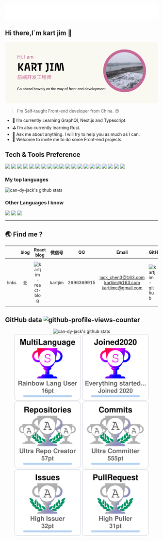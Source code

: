 <div align="center">
  <img src="./typing.svg" alt="https://git.io/typing-svg">
</div>

## Hi there,I`m kart jim 👋

![profile](./profile.png)

>  I'm Self-taught Front-end developer from China. 😉

- :low_brightness: I’m currently Learning GraphQl, Next.js and Typescript.
- :golf: I’m also currently learning Rust.
- :speech_balloon: Ask me about anything. I will try to help you as much as I can.
- :eyes: Welcome to invite me to do some Front-end projects.
<!-- - :page_facing_up: If you have a job invitation, please check this[resume (Chinese 中文简历)](./resume.pdf) -->


## Tech & Tools Preference

<img src = "https://img.shields.io/badge/-HTML5-E34F26?style=for-the-badge&logo=html5&logoColor=white"> <img src = "https://img.shields.io/badge/-CSS3-1572B6?style=for-the-badge&logo=css3&logoColor=white"> 
<img src="https://img.shields.io/badge/-JavaScript-eed718?style=for-the-badge&logo=javascript&logoColor=ffffff"> 
<img src="https://img.shields.io/badge/-React-00c8ff?style=for-the-badge&logo=react&logoColor=fff">
<img src="https://img.shields.io/badge/-Next.js-000000?style=for-the-badge&logo=Next.js&logoColor=fff">
<img src="https://img.shields.io/badge/-TypeScript-e6e8ee?style=for-the-badge&logo=javascript&logoColor=3178c6">
<img src="https://img.shields.io/badge/-Sass-1572B6?style=for-the-badge&logo=stylus&logoColor=fff">
<img src="https://img.shields.io/badge/-stylus-333333?style=for-the-badge&logo=stylus&logoColor=fff">
<img src="https://img.shields.io/badge/-Node.js-3C873A?style=for-the-badge&logo=Node.js&logoColor=white"> 
<img src="https://img.shields.io/badge/-webpack-8DD6F9?style=for-the-badge&logo=webpack&logoColor=white"> 
<img src="https://img.shields.io/badge/-Electron-47848F?style=for-the-badge&logo=electron&logoColor=fff"> 
<img src="https://img.shields.io/badge/-Jest-C21325?style=for-the-badge&logo=jest&logoColor=fff"> 
<img src="https://img.shields.io/badge/-Mocha-8D6748?style=for-the-badge&logo=mocha&logoColor=fff"> 
<img src="https://img.shields.io/badge/-chai-A30701?style=for-the-badge&logo=chai&logoColor=fff"> 
<img src="https://img.shields.io/badge/-eslint-4B32C3?style=for-the-badge&logo=eslint&logoColor=fff"> 
<img src="http://img.shields.io/badge/-JSON-c56997?style=for-the-badge&logo=json&logoColor=white"> 
<img src="http://img.shields.io/badge/-Git-F1502F?style=for-the-badge&logo=git&logoColor=FFFFFF"> 
<img src="http://img.shields.io/badge/-Github-0969da?style=for-the-badge&logo=github&logoColor=FFFFFF"> 
<img src="http://img.shields.io/badge/-npm-CB3837?style=for-the-badge&logo=npm&logoColor=FFFFFF"> 
<img src="http://img.shields.io/badge/-VS%20Code-007ACC?style=for-the-badge&logo=visual%20studio%20code&logoColor=white">

### My top languages
<img src="https://github-readme-stats.vercel.app/api/top-langs/?username=can-dy-jack&theme=transparent&layout=compact&hide_border=true" alt="can-dy-jack's github stats" />

### Other Languages I know
<img src="https://img.shields.io/badge/-Python-244C6F?style=flat-square&logo=python&logoColor=white"> <img src="http://img.shields.io/badge/-rust-ffcc40?style=flat-square&logo=rust&logoColor=white"> <img src="https://img.shields.io/badge/-C%20&%20C++-659ad2?style=flat-square&logo=c%2B%2B&logoColor=ffffff"> 

---
## :earth_asia: Find me ?

| | blog | React blog | 微信号 | QQ | Email | GitHub | leetcode-cn | CSDN | Bilibili |
|:---:|:---:|:---:|:---:|:---:|:---:|---|:---:|:---: |:---:|
| links | [:globe_with_meridians:][website] | [<img align="left" alt="kartjim-react-blog" width="24px" src="https://cdn.jsdelivr.net/npm/simple-icons@v3/icons/react.svg" />][react-blog] | kartjim | 2696369915 | jack_chen3@163.com <br /> kartjim@163.com <br /> kartjimc@gmail.com | [<img align="left" alt="kartjim-github" width="24px" src="https://cdn.jsdelivr.net/npm/simple-icons@v3/icons/github.svg" />][github] | [<img align="left" alt="kartjim-leetcode-cn" width="24px" src="https://cdn.jsdelivr.net/npm/simple-icons@v3/icons/leetcode.svg" />][LeetCode] | [CSDN][csdn] | [<img align="left" alt="kartjim-bilibili" width="24px" src="https://cdn.jsdelivr.net/npm/simple-icons@v3/icons/bilibili.svg" />][bilibili] |

## GitHub data ![github-profile-views-counter](https://komarev.com/ghpvc/?username=can-dy-jack&style=for-the-badge&color=47848f)
<div align="center">
  <img 
    src="https://github-readme-stats.vercel.app/api?username=can-dy-jack&count_private=true&theme=react&show_icons=true" 
    alt="can-dy-jack's github stats" />
</div>

<div align="center">
  <img 
    src="./svg/MultiLanguage.svg" 
    alt="MultiLanguage.svg" />
  <img 
    src="./svg/Joined2020.svg" 
    alt="Joined2020.svg" />
  <img 
    src="./svg/Repositories.svg" 
    alt="Repositories.svg" />
  <img 
    src="./svg/commit.svg" 
    alt="commit.svg" />
  <img 
    src="./svg/issues.svg" 
    alt="issues.svg" />
  <img 
    src="./svg/pr.svg" 
    alt="pr.svg" />
</div>

[website]: https://kartjim.cn
[react-blog]: https://kartjim.cn/blog
[bilibili]: https://space.bilibili.com/481922596
[CSDN]: https://blog.csdn.net/qq_46590483
[github]: https://github.com/can-dy-jack
[leetcode]: https://leetcode.cn/u/kartjim/
